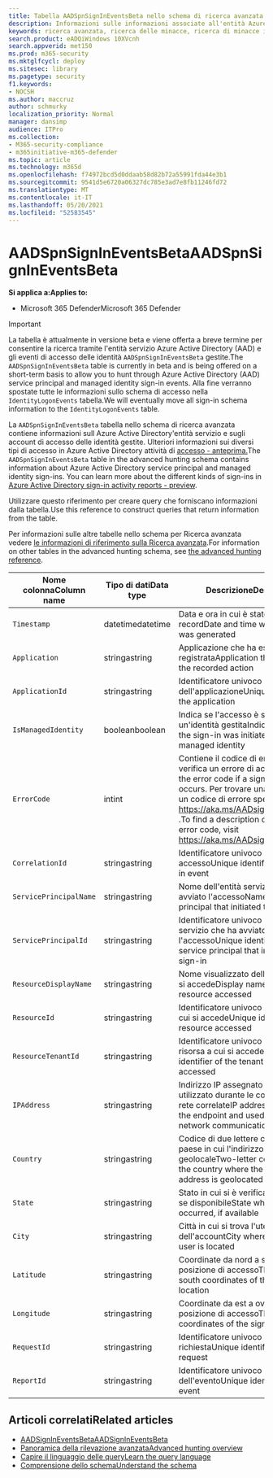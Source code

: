 ```yaml
---
title: Tabella AADSpnSignInEventsBeta nello schema di ricerca avanzata
description: Informazioni sulle informazioni associate all'entità Azure Active Directory e agli eventi di accesso dell'identità gestita della tabella degli eventi di ricerca avanzata
keywords: ricerca avanzata, ricerca delle minacce, ricerca di minacce informatiche, Microsoft 365 Defender, Microsoft 365, m365, ricerca, query, telemetria, riferimento allo schema, kusto, tabella, colonna, tipo di dati, descrizione, AlertInfo, avviso, entità, prova, file, indirizzo IP, dispositivo, computer, utente, account, identità, AAD
search.product: eADQiWindows 10XVcnh
search.appverid: met150
ms.prod: m365-security
ms.mktglfcycl: deploy
ms.sitesec: library
ms.pagetype: security
f1.keywords:
- NOCSH
ms.author: maccruz
author: schmurky
localization_priority: Normal
manager: dansimp
audience: ITPro
ms.collection:
- M365-security-compliance
- m365initiative-m365-defender
ms.topic: article
ms.technology: m365d
ms.openlocfilehash: f74972bcd5d0ddaab58d82b72a55991fda44e3b1
ms.sourcegitcommit: 9541d5e6720a06327dc785e3ad7e8fb11246fd72
ms.translationtype: MT
ms.contentlocale: it-IT
ms.lasthandoff: 05/20/2021
ms.locfileid: "52583545"
---
```

# <a name="aadspnsignineventsbeta"></a><span data-ttu-id="38f1e-104">AADSpnSignInEventsBeta</span><span class="sxs-lookup"><span data-stu-id="38f1e-104">AADSpnSignInEventsBeta</span></span>

<span data-ttu-id="38f1e-105">**Si applica a:**</span><span class="sxs-lookup"><span data-stu-id="38f1e-105">**Applies to:**</span></span>

- <span data-ttu-id="38f1e-106">Microsoft 365 Defender</span><span class="sxs-lookup"><span data-stu-id="38f1e-106">Microsoft 365 Defender</span></span>

>[!IMPORTANT]
> <span data-ttu-id="38f1e-107">La tabella è attualmente in versione beta e viene offerta a breve termine per consentire la ricerca tramite l'entità servizio Azure Active Directory (AAD) e gli eventi di accesso delle identità `AADSpnSignInEventsBeta` gestite.</span><span class="sxs-lookup"><span data-stu-id="38f1e-107">The `AADSpnSignInEventsBeta` table is currently in beta and is being offered on a short-term basis to allow you to hunt through Azure Active Directory (AAD) service principal and managed identity sign-in events.</span></span> <span data-ttu-id="38f1e-108">Alla fine verranno spostate tutte le informazioni sullo schema di accesso nella `IdentityLogonEvents` tabella.</span><span class="sxs-lookup"><span data-stu-id="38f1e-108">We will eventually move all sign-in schema information to the `IdentityLogonEvents` table.</span></span>



<span data-ttu-id="38f1e-109">La `AADSpnSignInEventsBeta` tabella nello schema di ricerca avanzata contiene informazioni sull Azure Active Directory'entità servizio e sugli account di accesso delle identità gestite. Ulteriori informazioni sui diversi tipi di accesso in Azure Active Directory attività di [accesso - anteprima.](/azure/active-directory/reports-monitoring/concept-all-sign-ins)</span><span class="sxs-lookup"><span data-stu-id="38f1e-109">The `AADSpnSignInEventsBeta` table in the advanced hunting schema contains information about Azure Active Directory service principal and managed identity sign-ins. You can learn more about the different kinds of sign-ins in [Azure Active Directory sign-in activity reports - preview](/azure/active-directory/reports-monitoring/concept-all-sign-ins).</span></span>

<span data-ttu-id="38f1e-110">Utilizzare questo riferimento per creare query che forniscano informazioni dalla tabella.</span><span class="sxs-lookup"><span data-stu-id="38f1e-110">Use this reference to construct queries that return information from the table.</span></span>

<span data-ttu-id="38f1e-111">Per informazioni sulle altre tabelle nello schema per Ricerca avanzata vedere [le informazioni di riferimento sulla Ricerca avanzata](/windows/security/threat-protection/microsoft-defender-atp/advanced-hunting-reference).</span><span class="sxs-lookup"><span data-stu-id="38f1e-111">For information on other tables in the advanced hunting schema, see [the advanced hunting reference](/windows/security/threat-protection/microsoft-defender-atp/advanced-hunting-reference).</span></span>





| <span data-ttu-id="38f1e-112">Nome colonna</span><span class="sxs-lookup"><span data-stu-id="38f1e-112">Column name</span></span>     | <span data-ttu-id="38f1e-113">Tipo di dati</span><span class="sxs-lookup"><span data-stu-id="38f1e-113">Data type</span></span> | <span data-ttu-id="38f1e-114">Descrizione</span><span class="sxs-lookup"><span data-stu-id="38f1e-114">Description</span></span>   |
| ----- | ----- | ---- |
| `Timestamp` | <span data-ttu-id="38f1e-115">datetime</span><span class="sxs-lookup"><span data-stu-id="38f1e-115">datetime</span></span>      | <span data-ttu-id="38f1e-116">Data e ora in cui è stato generato il record</span><span class="sxs-lookup"><span data-stu-id="38f1e-116">Date and time when the record was generated</span></span>                                                                                                     |
| `Application`          | <span data-ttu-id="38f1e-117">stringa</span><span class="sxs-lookup"><span data-stu-id="38f1e-117">string</span></span>        | <span data-ttu-id="38f1e-118">Applicazione che ha eseguito l'azione registrata</span><span class="sxs-lookup"><span data-stu-id="38f1e-118">Application that performed the recorded action</span></span>                                                                                                   |
| `ApplicationId`        | <span data-ttu-id="38f1e-119">stringa</span><span class="sxs-lookup"><span data-stu-id="38f1e-119">string</span></span>        | <span data-ttu-id="38f1e-120">Identificatore univoco dell'applicazione</span><span class="sxs-lookup"><span data-stu-id="38f1e-120">Unique identifier for the application</span></span>                                                                                                           |
| `IsManagedIdentity`    | <span data-ttu-id="38f1e-121">boolean</span><span class="sxs-lookup"><span data-stu-id="38f1e-121">boolean</span></span>       | <span data-ttu-id="38f1e-122">Indica se l'accesso è stato avviato da un'identità gestita</span><span class="sxs-lookup"><span data-stu-id="38f1e-122">Indicates whether the sign-in was initiated by a managed identity</span></span>                                                                               |
| `ErrorCode`            | <span data-ttu-id="38f1e-123">int</span><span class="sxs-lookup"><span data-stu-id="38f1e-123">int</span></span>        | <span data-ttu-id="38f1e-124">Contiene il codice di errore se si verifica un errore di accesso.</span><span class="sxs-lookup"><span data-stu-id="38f1e-124">Contains the error code if a sign-in error occurs.</span></span> <span data-ttu-id="38f1e-125">Per trovare una descrizione di un codice di errore specifico, visitare <https://aka.ms/AADsigninsErrorCodes> .</span><span class="sxs-lookup"><span data-stu-id="38f1e-125">To find a description of a specific error code, visit <https://aka.ms/AADsigninsErrorCodes>.</span></span> |
| `CorrelationId`        | <span data-ttu-id="38f1e-126">stringa</span><span class="sxs-lookup"><span data-stu-id="38f1e-126">string</span></span>        | <span data-ttu-id="38f1e-127">Identificatore univoco dell'evento di accesso</span><span class="sxs-lookup"><span data-stu-id="38f1e-127">Unique identifier of the sign-in event</span></span>                                                                                                          |
| `ServicePrincipalName` | <span data-ttu-id="38f1e-128">stringa</span><span class="sxs-lookup"><span data-stu-id="38f1e-128">string</span></span>        | <span data-ttu-id="38f1e-129">Nome dell'entità servizio che ha avviato l'accesso</span><span class="sxs-lookup"><span data-stu-id="38f1e-129">Name of the service principal that initiated the sign-in</span></span>                                                                                        |
| `ServicePrincipalId`   | <span data-ttu-id="38f1e-130">stringa</span><span class="sxs-lookup"><span data-stu-id="38f1e-130">string</span></span>        | <span data-ttu-id="38f1e-131">Identificatore univoco dell'entità servizio che ha avviato l'accesso</span><span class="sxs-lookup"><span data-stu-id="38f1e-131">Unique identifier of the service principal that initiated the sign-in</span></span>                                                                           |
| `ResourceDisplayName`  | <span data-ttu-id="38f1e-132">stringa</span><span class="sxs-lookup"><span data-stu-id="38f1e-132">string</span></span>        | <span data-ttu-id="38f1e-133">Nome visualizzato della risorsa a cui si accede</span><span class="sxs-lookup"><span data-stu-id="38f1e-133">Display name of the resource accessed</span></span>                                                                                                           |
| `ResourceId`           | <span data-ttu-id="38f1e-134">stringa</span><span class="sxs-lookup"><span data-stu-id="38f1e-134">string</span></span>        | <span data-ttu-id="38f1e-135">Identificatore univoco della risorsa a cui si accede</span><span class="sxs-lookup"><span data-stu-id="38f1e-135">Unique identifier of the resource accessed</span></span>                                                                                                      |
| `ResourceTenantId`     | <span data-ttu-id="38f1e-136">stringa</span><span class="sxs-lookup"><span data-stu-id="38f1e-136">string</span></span>        | <span data-ttu-id="38f1e-137">Identificatore univoco del tenant della risorsa a cui si accede</span><span class="sxs-lookup"><span data-stu-id="38f1e-137">Unique identifier of the tenant of the resource accessed</span></span>                                                                                        |
| `IPAddress`            | <span data-ttu-id="38f1e-138">stringa</span><span class="sxs-lookup"><span data-stu-id="38f1e-138">string</span></span>        | <span data-ttu-id="38f1e-139">Indirizzo IP assegnato all'endpoint e utilizzato durante le comunicazioni di rete correlate</span><span class="sxs-lookup"><span data-stu-id="38f1e-139">IP address assigned to the endpoint and used during related network communications</span></span>                                                              |
| `Country`          | <span data-ttu-id="38f1e-140">stringa</span><span class="sxs-lookup"><span data-stu-id="38f1e-140">string</span></span>        | <span data-ttu-id="38f1e-141">Codice di due lettere che indica il paese in cui l'indirizzo IP del client è geolocale</span><span class="sxs-lookup"><span data-stu-id="38f1e-141">Two-letter code indicating the country where the client IP address is geolocated</span></span>                                                                |
| `State`                | <span data-ttu-id="38f1e-142">stringa</span><span class="sxs-lookup"><span data-stu-id="38f1e-142">string</span></span>        | <span data-ttu-id="38f1e-143">Stato in cui si è verificato l'accesso, se disponibile</span><span class="sxs-lookup"><span data-stu-id="38f1e-143">State where the sign-in occurred, if available</span></span>                                                                                                  |
| `City`                 | <span data-ttu-id="38f1e-144">stringa</span><span class="sxs-lookup"><span data-stu-id="38f1e-144">string</span></span>        | <span data-ttu-id="38f1e-145">Città in cui si trova l'utente dell'account</span><span class="sxs-lookup"><span data-stu-id="38f1e-145">City where the account user is located</span></span>                                                                                                          |
| `Latitude`             | <span data-ttu-id="38f1e-146">stringa</span><span class="sxs-lookup"><span data-stu-id="38f1e-146">string</span></span>        | <span data-ttu-id="38f1e-147">Coordinate da nord a sud della posizione di accesso</span><span class="sxs-lookup"><span data-stu-id="38f1e-147">The north to south coordinates of the sign-in location</span></span>                                                                                          |
| `Longitude`            | <span data-ttu-id="38f1e-148">stringa</span><span class="sxs-lookup"><span data-stu-id="38f1e-148">string</span></span>        | <span data-ttu-id="38f1e-149">Coordinate da est a ovest della posizione di accesso</span><span class="sxs-lookup"><span data-stu-id="38f1e-149">The east to west coordinates of the sign-in location</span></span>                                                                                            |
| `RequestId`            | <span data-ttu-id="38f1e-150">stringa</span><span class="sxs-lookup"><span data-stu-id="38f1e-150">string</span></span>        | <span data-ttu-id="38f1e-151">Identificatore univoco della richiesta</span><span class="sxs-lookup"><span data-stu-id="38f1e-151">Unique identifier of the request</span></span>                                                                                                                |
|`ReportId` | <span data-ttu-id="38f1e-152">stringa</span><span class="sxs-lookup"><span data-stu-id="38f1e-152">string</span></span> | <span data-ttu-id="38f1e-153">Identificatore univoco dell'evento</span><span class="sxs-lookup"><span data-stu-id="38f1e-153">Unique identifier for the event</span></span> | 

 

## <a name="related-articles"></a><span data-ttu-id="38f1e-154">Articoli correlati</span><span class="sxs-lookup"><span data-stu-id="38f1e-154">Related articles</span></span>

-   [<span data-ttu-id="38f1e-155">AADSignInEventsBeta</span><span class="sxs-lookup"><span data-stu-id="38f1e-155">AADSignInEventsBeta</span></span>](./advanced-hunting-aadsignineventsbeta-table.md)
-   [<span data-ttu-id="38f1e-156">Panoramica della rilevazione avanzata</span><span class="sxs-lookup"><span data-stu-id="38f1e-156">Advanced hunting overview</span></span>](/windows/security/threat-protection/microsoft-defender-atp/advanced-hunting-overview)
-   [<span data-ttu-id="38f1e-157">Capire il linguaggio delle query</span><span class="sxs-lookup"><span data-stu-id="38f1e-157">Learn the query language</span></span>](/windows/security/threat-protection/microsoft-defender-atp/advanced-hunting-query-language)
-   [<span data-ttu-id="38f1e-158">Comprensione dello schema</span><span class="sxs-lookup"><span data-stu-id="38f1e-158">Understand the schema</span></span>](/windows/security/threat-protection/microsoft-defender-atp/advanced-hunting-schema-reference)
